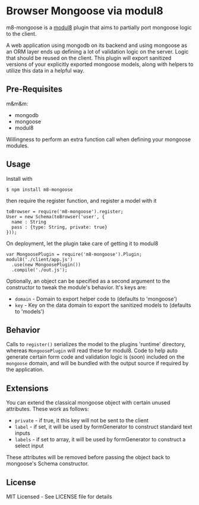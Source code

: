 # Browser Mongoose via modul8
m8-mongoose is a [modul8](https://github.com/clux/modul8) plugin that aims to partially port mongoose logic to the client.

A web application using mongodb on its backend and using mongoose as an ORM layer ends up defining a lot of validation logic on the server.
Logic that should be reused on the client. This plugin will export sanitized versions of your explicitly exported mongoose models, along with helpers
to utilize this data in a helpful way.

## Pre-Requisites
m&m&m:

- mongodb
- mongoose
- modul8

Willingness to perform an extra function call when defining your mongoose modules.

## Usage
Install with

    $ npm install m8-mongoose

then require the register function, and register a model with it

    toBrowser = require('m8-mongoose').register;
    User = new Schema(toBrowser('user', {
      name : String
      pass : {type: String, private: true}
    }));

On deployment, let the plugin take care of getting it to modul8

    var MongoosePlugin = require('m8-mongoose').Plugin;
    modul8('./client/app.js')
      .use(new MongoosePlugin())
      .compile('./out.js');

Optionally, an object can be specified as a second argument to the constructor to tweak the module's behavior. It's keys are:

- `domain` - Domain to export helper code to (defaults to 'mongoose')
- `key` - Key on the data domain to export the sanitized models to (defaults to 'models')


## Behavior
Calls to `register()` serializes the model to the plugins 'runtime' directory, whereas `MongoosePlugin` will read these for modul8.
Code to help auto generate certain form code and validation logic is (soon) included on the `mongoose` domain, and will be bundled with the output source if required
by the application.

## Extensions
You can extend the classical mongoose object with certain unused attributes. These work as follows:

- `private` - if true, it this key will not be sent to the client
- `label` - if set, it will be used by formGenerator to construct standard text inputs
- `labels` - if set to array, it will be used by formGenerator to construct a select input

These attributes will be removed before passing the object back to mongoose's Schema constructor.

## License
MIT Licensed - See LICENSE file for details
